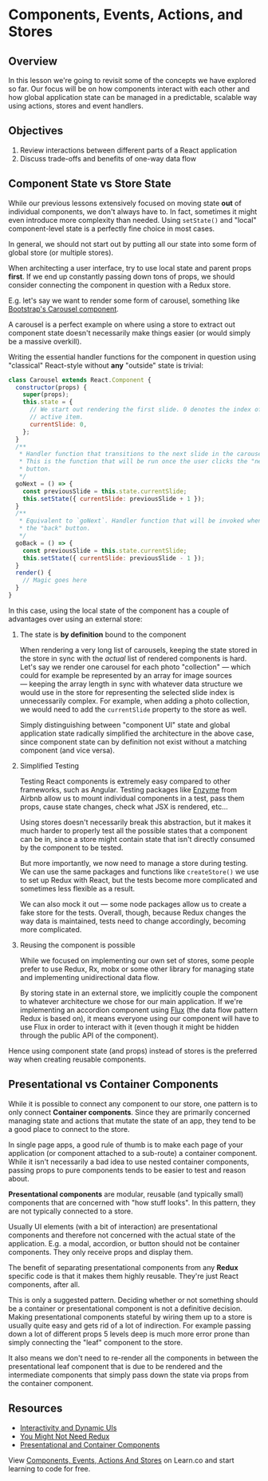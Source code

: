 # Components, Events, Actions, and Stores

## Overview

In this lesson we're going to revisit some of the concepts we have explored so
far. Our focus will be on how components interact with each other and how global
application state can be managed in a predictable, scalable way using actions,
stores and event handlers.

## Objectives

1. Review interactions between different parts of a React application
2. Discuss trade-offs and benefits of one-way data flow

## Component State vs Store State

While our previous lessons extensively focused on moving state **out** of
individual components, we don't always have to. In fact, sometimes it might even
introduce more complexity than needed. Using `setState()` and "local"
component-level state is a perfectly fine choice in most cases.

In general, we should not start out by putting all our state into some form of
global store (or multiple stores).

When architecting a user interface, try to use local state and parent props
**first**. If we end up constantly passing down tons of props, we should
consider connecting the component in question with a Redux store.

E.g. let's say we want to render some form of carousel, something like
[Bootstrap's Carousel component](https://getbootstrap.com/docs/4.0/components/carousel/).

A carousel is a perfect example on where using a store to extract out component
state doesn't necessarily make things easier (or would simply be a massive
overkill).

Writing the essential handler functions for the component in question using
"classical" React-style without **any** "outside" state is trivial:

```js
class Carousel extends React.Component {
  constructor(props) {
    super(props);
    this.state = {
      // We start out rendering the first slide. 0 denotes the index of the
      // active item.
      currentSlide: 0,
    };
  }
  /**
   * Handler function that transitions to the next slide in the carousel.
   * This is the function that will be run once the user clicks the "next"
   * button.
   */
  goNext = () => {
    const previousSlide = this.state.currentSlide;
    this.setState({ currentSlide: previousSlide + 1 });
  }
  /**
   * Equivalent to `goNext`. Handler function that will be invoked when clicking
   * the "back" button.
   */
  goBack = () => {
    const previousSlide = this.state.currentSlide;
    this.setState({ currentSlide: previousSlide - 1 });
  }
  render() {
    // Magic goes here
  }
}
```

In this case, using the local state of the component has a couple of advantages
over using an external store:

1. The state is **by definition** bound to the component

   When rendering a very long list of carousels, keeping the state stored in the
   store in sync with the _actual_ list of rendered components is hard. Let's
   say we render one carousel for each photo "collection" — which could for
   example be represented by an array for image sources — keeping the array
   length in sync with whatever data structure we would use in the store for
   representing the selected slide index is unnecessarily complex. For example,
   when adding a photo collection, we would need to add the `currentSlide`
   property to the store as well.

   Simply distinguishing between "component UI" state and global application
   state radically simplified the architecture in the above case, since
   component state can by definition not exist without a matching component (and
   vice versa).

2. Simplified Testing

   Testing React components is extremely easy compared to other frameworks, such
   as Angular. Testing packages like [Enzyme][] from Airbnb allow us to mount
   individual components in a test, pass them props, cause state changes, check
   what JSX is rendered, etc...

   [Enzyme]: https://airbnb.io/enzyme/

   Using stores doesn't necessarily break this abstraction, but it makes it much
   harder to properly test all the possible states that a component can be in,
   since a store might contain state that isn't directly consumed by the
   component to be tested.

   But more importantly, we now need to manage a store during testing. We can
   use the same packages and functions like `createStore()` we use to set up
   Redux with React, but the tests become more complicated and sometimes less
   flexible as a result.

   We can also mock it out &mdash; some node packages allow us to create a fake
   store for the tests. Overall, though, because Redux changes the way data is
   maintained, tests need to change accordingly, becoming more complicated.

3. Reusing the component is possible

   While we focused on implementing our own set of stores, some people prefer
   to use Redux, Rx, mobx or some other library for managing state and
   implementing unidirectional data flow.

   By storing state in an external store, we implicitly couple the component to
   whatever architecture we chose for our main application. If we're
   implementing an accordion component using [Flux][] (the data flow pattern Redux
   is based on), it means everyone using our component will have to use Flux in
   order to interact with it (even though it might be hidden through the public
   API of the component).

[Flux]: https://facebook.github.io/flux/

   Hence using component state (and props) instead of stores is the preferred
   way when creating reusable components.

## Presentational vs Container Components

While it is possible to connect any component to our store, one pattern is to
only connect **Container components**. Since they are primarily concerned
managing state and actions that mutate the state of an app, they tend to be a
good place to connect to the store.

In single page apps, a good rule of thumb is to make each page of your
application (or component attached to a sub-route) a container component. While
it isn't necessarily a bad idea to use nested container components, passing
props to pure components tends to be easier to test and reason about.

**Presentational components** are modular, reusable (and typically small)
components that are concerned with "how stuff looks". In this pattern, they are
not typically connected to a store.

Usually UI elements (with a bit of interaction) are presentational components
and therefore not concerned with the actual state of the application. E.g. a
modal, accordion, or button should not be container components. They only
receive props and display them.

The benefit of separating presentational components from any __Redux__ specific
code is that it makes them highly reusable. They're just React components, after
all.

This is only a suggested pattern. Deciding whether or not something should be a
container or presentational component is not a definitive decision. Making
presentational components stateful by wiring them up to a store is usually quite
easy and gets rid of a lot of indirection. For example passing down a lot of
different props 5 levels deep is much more error prone than simply connecting
the "leaf" component to the store.

It also means we don't need to re-render all the components in between the
presentational leaf component that is due to be rendered and the intermediate
components that simply pass down the state via props from the container
component.

## Resources

- [Interactivity and Dynamic UIs](https://facebook.github.io/react/docs/interactivity-and-dynamic-uis.html)
- [You Might Not Need Redux](https://medium.com/@dan_abramov/you-might-not-need-redux-be46360cf367#.7v3xs9al2)
- [Presentational and Container Components](https://medium.com/@dan_abramov/smart-and-dumb-components-7ca2f9a7c7d0#.jp0dni40i)

<p class='util--hide'>View <a href='https://learn.co/lessons/react-components-events-actions-and-stores'>Components, Events, Actions And Stores</a> on Learn.co and start learning to code for free.</p>
